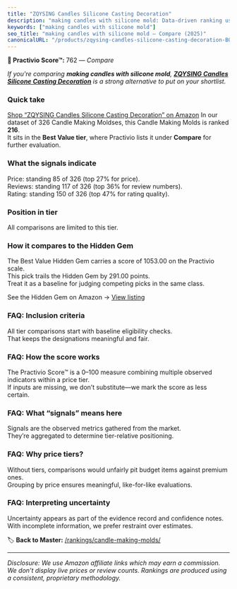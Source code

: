 ```yaml
---
title: "ZQYSING Candles Silicone Casting Decoration"
description: "making candles with silicone mold: Data-driven ranking using the Practivio Score™. Positioned by quality, value, demand, findability, momentum."
keywords: ["making candles with silicone mold"]
seo_title: "making candles with silicone mold — Compare (2025)"
canonicalURL: "/products/zqysing-candles-silicone-casting-decoration-B0B9LDCPWG/"
---
```


**🛒 Practivio Score™:** 762 — _Compare_


*If you're comparing **making candles with silicone mold**, **[ZQYSING Candles Silicone Casting Decoration](https://www.amazon.com/dp/B0B9LDCPWG?tag=practivio-20)** is a strong alternative to put on your shortlist.*
### Quick take
[Shop “ZQYSING Candles Silicone Casting Decoration” on Amazon](https://www.amazon.com/dp/B0B9LDCPWG?tag=practivio-20)
In our dataset of 326 Candle Making Moldses, this Candle Making Molds is ranked **216**.  
It sits in the **Best Value tier**, where Practivio lists it under **Compare** for further evaluation.

### What the signals indicate
Price: standing 85 of 326 (top 27% for price).  
Reviews: standing 117 of 326 (top 36% for review numbers).  
Rating: standing 150 of 326 (top 47% for rating quality).  

### Position in tier
All comparisons are limited to this tier.

### How it compares to the Hidden Gem
The Best Value Hidden Gem carries a score of 1053.00 on the Practivio scale.  
This pick trails the Hidden Gem by 291.00 points.  
Treat it as a baseline for judging competing picks in the same class.  

See the Hidden Gem on Amazon → [View listing](https://www.amazon.com/dp/B07PM3XRXY?tag=practivio-20)

### FAQ: Inclusion criteria
All tier comparisons start with baseline eligibility checks.  
That keeps the designations meaningful and fair.

### FAQ: How the score works
The Practivio Score™ is a 0–100 measure combining multiple observed indicators within a price tier.  
If inputs are missing, we don’t substitute—we mark the score as less certain.

### FAQ: What “signals” means here
Signals are the observed metrics gathered from the market.  
They’re aggregated to determine tier-relative positioning.

### FAQ: Why price tiers?
Without tiers, comparisons would unfairly pit budget items against premium ones.  
Grouping by price ensures meaningful, like-for-like evaluations.

### FAQ: Interpreting uncertainty
Uncertainty appears as part of the evidence record and confidence notes.  
With incomplete information, we prefer restraint over estimates.

<!-- Missing template for Compare/CompareWithinPriceClass -->


🏷️ **Back to Master:** [/rankings/candle-making-molds/](/rankings/candle-making-molds/)

---
_Disclosure: We use Amazon affiliate links which may earn a commission. We don’t display live prices or review counts. Rankings are produced using a consistent, proprietary methodology._
